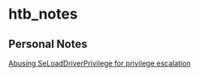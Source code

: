 # htb_notes

 ## Personal Notes

[Abusing SeLoadDriverPrivilege for privilege escalation](https://www.tarlogic.com/en/blog/abusing-seloaddriverprivilege-for-privilege-escalation/)
